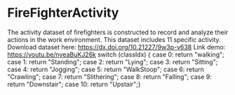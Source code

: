 # FireFighterActivity
The activity dataset of firefighters is constructed to record and analyze their actions in the work environment.  This dataset includes 11 specific activity. 
Download dataset here: https://dx.doi.org/10.21227/9w3p-v638
Link demo: https://youtu.be/nyeaBuKJ26k
                        switch (classIdx) {
                            case 0:
                            return "walking";
                            case 1:
                            return "Standing";
                            case 2:
                            return "Lying";
                            case 3:
                            return "Sitting";
                            case 4:
                            return "Jogging";
                            case 5:
                            return "WalkStoop";
                            case 6:
                            return "Crawling";
                            case 7:
                            return "Slithering";
                            case 8:
                            return "Falling";
                            case 9:
                            return "Downstair";
                            case 10:
                            return "Upstair";}

